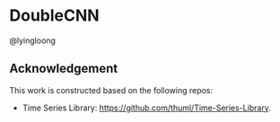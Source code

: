 # DoubleCNN
@lyingloong

## Acknowledgement
This work is constructed based on the following repos:
- Time Series Library: https://github.com/thuml/Time-Series-Library.